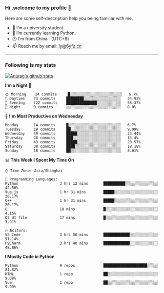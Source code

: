 ### Hi ,welcome to my profile 👋
Here are some self-description help you being familiar with me.
<!--
**liuyunfz/liuyunfz** is a ✨ _special_ ✨ repository because its `README.md` (this file) appears on your GitHub profile.
- 👯 I’m looking to collaborate on ...
- 🤔 I’m looking for help with ...
Here are some ideas to get you started:
-->
- 🏫 I’m a university student.
- 💪 I’m currently learning Python.
- 🕗 I'm from China （UTC+8）
- 📫 Reach me by email: [ly@6yfz.cn](mailto:ly@6yfz.cn)
  
---
### Following is my stats
  
[![Anurag's github stats](https://github-readme-stats.vercel.app/api?username=liuyunfz)](https://github.com/anuraghazra/github-readme-stats)
  
<!--START_SECTION:waka-->
**I'm a Night 🦉** 

```text
🌞 Morning    14 commits     █░░░░░░░░░░░░░░░░░░░░░░░░   6.7% 
🌆 Daytime    73 commits     ████████░░░░░░░░░░░░░░░░░   34.93% 
🌃 Evening    122 commits    ██████████████░░░░░░░░░░░   58.37% 
🌙 Night      0 commits      ░░░░░░░░░░░░░░░░░░░░░░░░░   0.0%

```
📅 **I'm Most Productive on Wednesday** 

```text
Monday       14 commits     █░░░░░░░░░░░░░░░░░░░░░░░░   6.7% 
Tuesday      19 commits     ██░░░░░░░░░░░░░░░░░░░░░░░   9.09% 
Wednesday    49 commits     █████░░░░░░░░░░░░░░░░░░░░   23.44% 
Thursday     28 commits     ███░░░░░░░░░░░░░░░░░░░░░░   13.4% 
Friday       43 commits     █████░░░░░░░░░░░░░░░░░░░░   20.57% 
Saturday     38 commits     ████░░░░░░░░░░░░░░░░░░░░░   18.18% 
Sunday       18 commits     ██░░░░░░░░░░░░░░░░░░░░░░░   8.61%

```


📊 **This Week I Spent My Time On** 

```text
⌚︎ Time Zone: Asia/Shanghai

💬 Programming Languages: 
Python                   3 hrs 12 mins       ██████████░░░░░░░░░░░░░░░   42.56% 
Vue.js                   1 hr 31 mins        █████░░░░░░░░░░░░░░░░░░░░   20.17% 
C++                      1 hr 31 mins        █████░░░░░░░░░░░░░░░░░░░░   20.17% 
C                        18 mins             █░░░░░░░░░░░░░░░░░░░░░░░░   4.15% 
Qt UI file               17 mins             █░░░░░░░░░░░░░░░░░░░░░░░░   3.91%

🔥 Editors: 
VS Code                  3 hrs 50 mins       ████████████░░░░░░░░░░░░░   51.14% 
PyCharm                  3 hrs 40 mins       ████████████░░░░░░░░░░░░░   48.86%

```

**I Mostly Code in Python** 

```text
Python                   9 repos             ████████████████████░░░░░   81.82% 
HTML                     1 repo              ██░░░░░░░░░░░░░░░░░░░░░░░   9.09% 
Vue                      1 repo              ██░░░░░░░░░░░░░░░░░░░░░░░   9.09%

```



<!--END_SECTION:waka-->
